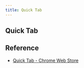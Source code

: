 ```yaml
---
title: Quick Tab
---
```


## Quick Tab


## Reference
* [Quick Tab \- Chrome Web Store](https://chrome.google.com/webstore/detail/quick-tab/bdeifmcaonlafkglbdpbbhkeecjnkipo)
